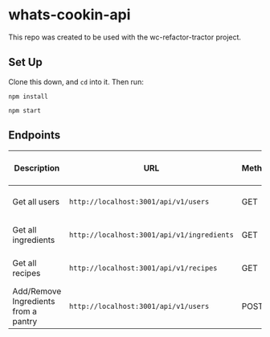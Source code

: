 # whats-cookin-api

This repo was created to be used with the wc-refactor-tractor project.

## Set Up

Clone this down, and `cd` into it.  Then run:

`npm install`

`npm start`

## Endpoints

| Description | URL | Method | Required Properties for Request | Sample Successful Response |
|----------|-----|--------|---------------------|-----------------|
| Get all users |`http://localhost:3001/api/v1/users`| GET  | none | An array containing all users |
|Get all ingredients |`http://localhost:3001/api/v1/ingredients` | GET  | none | An array containing all ingredients |
|Get all recipes | `http://localhost:3001/api/v1/recipes` | GET | none | An array containing all recipes |
| Add/Remove Ingredients from a pantry |`http://localhost:3001/api/v1/users`| POST | `{ userID: <number>, ingredientID: <number>, ingredientModification: <number> }` | `{message: '"User # <userID> has 7 units of item # <ingredientID>"' }`|

